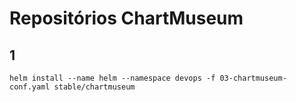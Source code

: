 # Repositórios ChartMuseum

## 1

```shell
helm install --name helm --namespace devops -f 03-chartmuseum-conf.yaml stable/chartmuseum
```